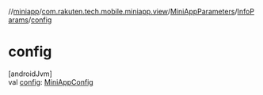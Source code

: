 //[miniapp](../../../../index.md)/[com.rakuten.tech.mobile.miniapp.view](../../index.md)/[MiniAppParameters](../index.md)/[InfoParams](index.md)/[config](config.md)

# config

[androidJvm]\
val [config](config.md): [MiniAppConfig](../../-mini-app-config/index.md)
